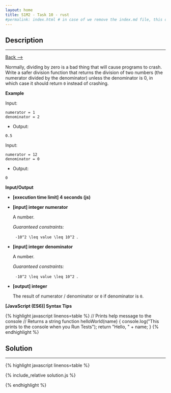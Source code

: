 ```yaml
---
layout: home
title: S1M2 - Task 10 - rust
#permalink: index.html # in case of we remove the index.md file, this doc will be the index page
---
```


<div class="row">
<div class="columnStmt" markdown="1">

##  Description
------

[Back --> ](../README.md) 

Normally, dividing by zero is a bad thing that will cause programs to crash. Write a safer division function
that returns the division of two numbers (the numerator divided by the denominator) unless the denominator is 0, in which case it should return `0` instead of crashing.

**Example**

Input:
```
numerator = 1
denominator = 2
```
-   Output:
```
0.5
```
Input:
```
numerator = 12
denominator = 0
```
-   Output:
```
0
```

**Input/Output**

* **[execution time limit] 4 seconds (js)**

* **[input] integer numerator**

    A number.

    *Guaranteed constraints:*

    <code type='math/tex'> -10^2 \leq value \leq 10^2 </code>.
    
* **[input] integer denominator**

    A number.

    *Guaranteed constraints:*

    <code type='math/tex'> -10^2 \leq value \leq 10^2 </code>.

* **[output] integer**

    The result of numerator / denominator or `0` if denominator is `0`.

**[JavaScript (ES6)] Syntax Tips**

{% highlight javascript linenos=table %}
// Prints help message to the console
// Returns a string
function helloWorld(name) {
    console.log("This prints to the console when you Run Tests");
    return "Hello, " + name;
}
{% endhighlight %}

</div>
<div class="columnSol" markdown="1">

## Solution
------

{% highlight javascript linenos=table %}

{% include_relative solution.js %}

{% endhighlight %}

</div>
</div>